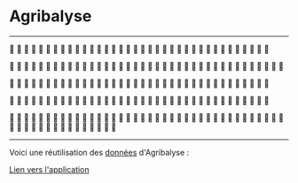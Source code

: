 # Agribalyse 


----------------------
:tractor:  :tractor:  :tractor:  :tractor:  :tractor:  :tractor:  :tractor:  :tractor:  :tractor:  :tractor:  :tractor:  :tractor:  :tractor:  :tractor:  :tractor:  :tractor:  :tractor:  :tractor:  :tractor:  :tractor:  :tractor:  :tractor:  :tractor:  :tractor:  :tractor:  :tractor:  :tractor:  :tractor:  :tractor:  :tractor:  :tractor:  :tractor:  :tractor:  :tractor:  :tractor:  :tractor:  
  
:apple:  :apple:  :apple:  :apple:  :apple:  :apple:  :apple:  :apple:  :apple:  :apple:  :apple:  :apple:  :apple:  :apple:  :apple:  :apple:  :apple:  :apple:  :apple:  :apple:  :apple:  :apple:  :apple:  :apple:  :apple:  :apple:  :apple:  :apple:  :apple:  :apple:  :apple:  :apple:  :apple:  :apple:  :apple:  :apple:  :apple:  :apple:

:croissant:  :croissant:  :croissant:  :croissant:  :croissant:  :croissant:  :croissant:  :croissant:  :croissant:  :croissant:  :croissant:  :croissant:  :croissant:  :croissant:  :croissant:  :croissant:  :croissant:  :croissant:  :croissant:  :croissant:  :croissant:  :croissant:  :croissant:  :croissant:  :croissant:  :croissant:  :croissant:  :croissant:  :croissant:  :croissant:  :croissant:  :croissant:  :croissant:  :croissant:  :croissant:  :croissant:

:truck:  :truck:  :truck:  :truck:  :truck:  :truck:  :truck:  :truck:  :truck:  :truck:  :truck:  :truck:  :truck:  :truck:  :truck:  :truck:  :truck:  :truck:  :truck:  :truck:  :truck:  :truck:  :truck:  :truck:  :truck:  :truck:  :truck:  :truck:  :truck:  :truck:  :truck:  :truck:  :truck:  :truck:  :truck:  :truck:  
             
:fork_and_knife:  :fork_and_knife:  :fork_and_knife:  :fork_and_knife:  :fork_and_knife:  :fork_and_knife:  :fork_and_knife:  :fork_and_knife:  :fork_and_knife:  :fork_and_knife:  :fork_and_knife:  :fork_and_knife:  :fork_and_knife:  :fork_and_knife:  :fork_and_knife:  :fork_and_knife:  :fork_and_knife:  :fork_and_knife:  :fork_and_knife:  :fork_and_knife:  :fork_and_knife:  :fork_and_knife:  :fork_and_knife:  :fork_and_knife:  :fork_and_knife:  :fork_and_knife:  :fork_and_knife:  :fork_and_knife:  :fork_and_knife:  :fork_and_knife:  :fork_and_knife:  :fork_and_knife:  :fork_and_knife:  :fork_and_knife:  :fork_and_knife:  :fork_and_knife:  :fork_and_knife:  :fork_and_knife:  :fork_and_knife:  :fork_and_knife:  :fork_and_knife:  :fork_and_knife:  :fork_and_knife:  :fork_and_knife:  :fork_and_knife:  :fork_and_knife:  :fork_and_knife:  :fork_and_knife:  :fork_and_knife:  :fork_and_knife:  :fork_and_knife:  :fork_and_knife:  :fork_and_knife:  
 


---------------


 

Voici une réutilisation des [données](https://datascience.etalab.studio/dgml/c763b24a-a0fe-4e77-9586-3d5453c631cd) d'Agribalyse :

[Lien vers l'application](https://share.streamlit.io/dataandmaths/agribalyse_data/main/main.py)
